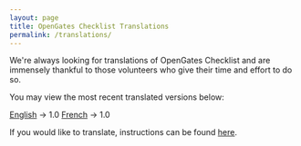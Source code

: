 ```yaml
---
layout: page
title: OpenGates Checklist Translations
permalink: /translations/
---
```


We're always looking for translations of OpenGates Checklist and are immensely thankful to those volunteers who give their time and effort to do so.

You may view the most recent translated versions below:

[English](https://opengates.dev/checklist/)  → 1.0 
[French](TODO)  → 1.0 

If you would like to translate, instructions can be found [here](https://github.com/VickiLanger/OpenGates/issues/16).